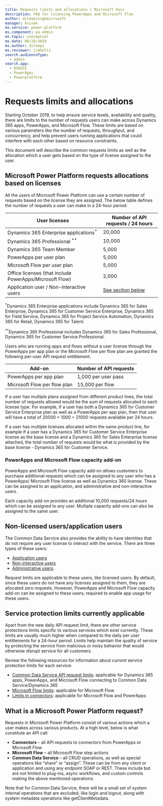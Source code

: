 ```yaml
---
title: Requests limits and allocations | Microsoft Docs
description: FAQ for licensing PowerApps and Microsoft Flow
author: dileepsinghmicrosoft
manager: kvivek
ms.service: power-platform
ms.component: pa-admin
ms.topic: conceptual
ms.date: 08/29/2019
ms.author: dileeps
ms.reviewer: jimholtz
search.audienceType: 
  - admin
search.app: 
  - D365CE
  - PowerApps
  - Powerplatform
---
```

# Requests limits and allocations

Starting October 2019, to help ensure service levels, availability and quality, there are limits to the number of requests users can make across Dynamics 365 apps, PowerApps, and Microsoft Flow. These limits are based on various parameters like the number of requests, throughput, and concurrency, and
help prevent users running applications that could interfere with each other based on resource constraints.

This document will describe the common requests limits as well as the allocation which a user gets based on the type of license assigned to the user.

## Microsoft Power Platform requests allocations based on licenses 

All the users of Microsoft Power Platform can use a certain number of requests based on the license they are assigned. The below table defines the number of requests a user can make in a 24-hour period:

| User licenses                              | Number of API requests / 24 hours                              |
|------------------------------------------------|-----------------------------------------------------------|
| Dynamics 365 Enterprise applications<sup>*</sup>         | 20,000                                          |
| Dynamics 365 Professional <sup>**</sup>                 | 10,000                                           |
| Dynamics 365 Team Member                       | 5,000                                                     |
| PowerApps per user plan                        | 5,000                                                     |
| Microsoft Flow per user plan                             | 5,000                                                     |
| Office licenses (that include PowerApps/Microsoft Flow)  | 2,000                                                     |
| Application user / Non-interactive users       | [See section below](#non-licensed-usersapplication-users) |

<sup>*</sup>Dynamics 365 Enterprise applications include Dynamics 365 for Sales Enterprise, Dynamics 365 for Customer Service Enterprise, Dynamics 365 for Field Service, Dynamics 365 for Project Service Automation, Dynamics 365 for Retail, Dynamics 365 for Talent. 

<sup>**</sup>Dynamics 365 Professional includes Dynamics 365 for Sales Professional, Dynamics 365 for Customer Service Professional.

Users who are running apps and flows without a user license through the PowerApps per app plan or the Microsoft Flow per flow plan are granted the following
per-user API request entitlement.

| Add-on                | Number of API requests  |
|-------------------------|---------------------|
| PowerApps per app plan  | 1,000 per user pass |
| Microsoft Flow per flow plan      | 15,000 per flow     |

If a user has multiple plans assigned from different product lines, the total number of requests allowed would be the sum of requests allocated
to each license type. For example, if a user has both a Dynamics 365 for Customer Service Enterprise plan as well as a PowerApps per app plan, then that
user will have a total of 20000 + 1000 = 21000 requests available per 24 hours.

If a user has multiple licenses allocated within the same product line, for example if a user has a Dynamics 365 for Customer Service Enterprise license as the base license and a Dynamics 365 for Sales Enterprise license attached, the total number of requests would be what is provided by the base license - Dynamics 365
for Customer Service.

### PowerApps and Microsoft Flow capacity add-on

PowerApps and Microsoft Flow capacity add-on allows customers to purchase additional requests which can be assigned to any user who has a PowerApps/ Microsoft Flow license as well as Dynamics 365 license. These can be assigned to an application, and administrative and non-interactive users.

Each capacity add-on provides an additional 10,000 requests/24 hours which can be assigned to any user. Multiple capacity add-ons can also be assigned to the same
user.

## Non-licensed users/application users

The Common Data Service also provides the ability to have identities that do not require any user license to interact with the service. There are three types of
these users:
- [Application users](https://docs.microsoft.com/dynamics365/customer-engagement/admin/create-users-assign-online-security-roles#create-an-application-user)
- [Non-interactive users](https://docs.microsoft.com/dynamics365/customer-engagement/admin/create-users-assign-online-security-roles#create-a-non-interactive-user-account)
- [Administrative users](https://docs.microsoft.com/dynamics365/customer-engagement/admin/create-users-assign-online-security-roles#create-an-administrative-user-account).

Request limits are applicable to these users, like licensed users. By default, since these users do not have any licenses assigned to them, they are
allocated zero requests. However, PowerApps and Microsoft Flow capacity add-on can be assigned to these users; required to enable app usage for these users.

## Service protection limits currently applicable

Apart from the new daily API request limit, there are other service protections limits specific to various services which exist currently. These limits are usually much higher when compared to the daily per user entitlements for a 24-hour period. Limits help maintain the quality of service by protecting the service from malicious or noisy behavior that would otherwise disrupt service for all customers.

Review the following resources for information about *current* service protection limits for each service:

- [Common Data Service API request limits](https://docs.microsoft.com/powerapps/developer/common-data-service/api-limits): applicable for Dynamics 365 apps, PowerApps, and Microsoft Flow connecting to Common Data Service/Dynamics 365
- [Microsoft Flow limits](https://docs.microsoft.com/flow/limits-and-config#looping-and-debatching-limits): applicable for Microsoft Flow
- [Limits in connectors](https://docs.microsoft.com/connectors/): applicable for Microsoft Flow and PowerApps

## What is a Microsoft Power Platform request? 

Requests in Microsoft Power Platform consist of various actions which a user makes across various products. At a high level, below is what constitute an API call:

- **Connectors** – all API requests to connectors from PowerApps or Microsoft Flow
- **Microsoft Flow** – all Microsoft Flow step actions
- **Common Data Service** – all CRUD operations, as well as special operations like “share” or “assign”. These can be from any client or application and using any endpoint SOAP or REST. These include but are not limited to plug-ins, async workflows, and custom controls making the above mentioned operations.

Note that for Common Data Service, there will be a small set of system internal operations that are excluded, like login and logout, along with system metadata operations like getClientMetadata.
